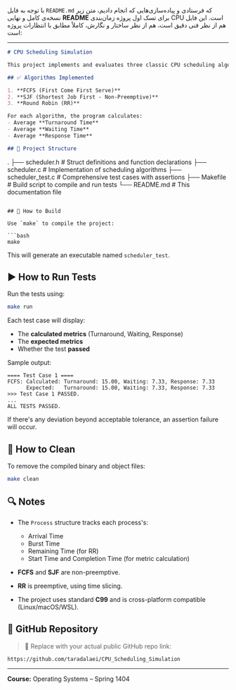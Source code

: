 با توجه به فایل `README.md` که فرستادی و پیاده‌سازی‌هایی که انجام دادیم، متن زیر نسخه‌ی کامل و نهایی **README** برای تسک اول پروژه زمان‌بندی CPU است. این فایل هم از نظر فنی دقیق است، هم از نظر ساختار و نگارش، کاملاً مطابق با انتظارات پروژه است:

---

```markdown
# CPU Scheduling Simulation

This project implements and evaluates three classic CPU scheduling algorithms as part of an Operating Systems course project.

## ✅ Algorithms Implemented

1. **FCFS (First Come First Serve)**
2. **SJF (Shortest Job First - Non-Preemptive)**
3. **Round Robin (RR)**

For each algorithm, the program calculates:
- Average **Turnaround Time**
- Average **Waiting Time**
- Average **Response Time**

## 📁 Project Structure

```

.
├── scheduler.h         # Struct definitions and function declarations
├── scheduler.c         # Implementation of scheduling algorithms
├── scheduler\_test.c    # Comprehensive test cases with assertions
├── Makefile            # Build script to compile and run tests
└── README.md           # This documentation file

````

## 🔧 How to Build

Use `make` to compile the project:

```bash
make
````

This will generate an executable named `scheduler_test`.

## ▶️ How to Run Tests

Run the tests using:

```bash
make run
```

Each test case will display:

* The **calculated metrics** (Turnaround, Waiting, Response)
* The **expected metrics**
* Whether the test **passed**

Sample output:

```
==== Test Case 1 ====
FCFS: Calculated: Turnaround: 15.00, Waiting: 7.33, Response: 7.33
      Expected:   Turnaround: 15.00, Waiting: 7.33, Response: 7.33
>>> Test Case 1 PASSED.
...
ALL TESTS PASSED.
```

If there's any deviation beyond acceptable tolerance, an assertion failure will occur.

## 🧹 How to Clean

To remove the compiled binary and object files:

```bash
make clean
```

## 🔍 Notes

* The `Process` structure tracks each process's:

  * Arrival Time
  * Burst Time
  * Remaining Time (for RR)
  * Start Time and Completion Time (for metric calculation)
* **FCFS** and **SJF** are non-preemptive.
* **RR** is preemptive, using time slicing.
* The project uses standard **C99** and is cross-platform compatible (Linux/macOS/WSL).

## 🔗 GitHub Repository

> 📌 Replace with your actual public GitHub repo link:

```
https://github.com/taradalaei/CPU_Scheduling_Simulation
```

---

**Course:** Operating Systems – Spring 1404

```
